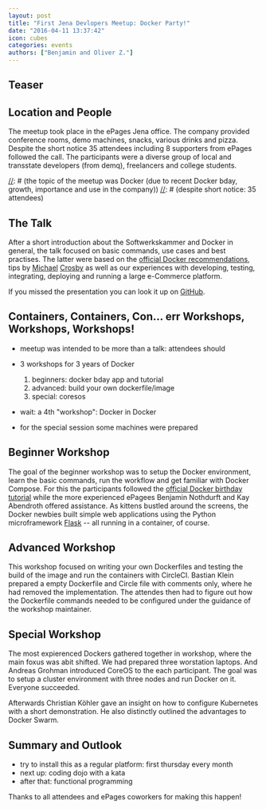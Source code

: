 ```yaml
---
layout: post
title: "First Jena Devlopers Meetup: Docker Party!"
date: "2016-04-11 13:37:42"
icon: cubes
categories: events
authors: ["Benjamin and Oliver Z."]
---
```


## Teaser


## Location and People

[//]: # (Notes Oliver: still to many sentences listing a series of items/topics.)

The meetup took place in the ePages Jena office. The company provided conference rooms, demo machines, snacks, various drinks and pizza.
Despite the short notice 35 attendees including 8 supporters from ePages followed the call. 
The participants were a diverse group of local and transstate developers (from demq), freelancers and college students.

[//]: # (ePages hosted the first Softwerkskammer Jena meetup last thursday)
[//]: # (the Softwerkskammer is a group of developers caring about software craftsmanship)
[//]: # (the topic of the meetup was Docker (due to recent Docker bday, growth, importance and use in the company))
[//]: # (despite short notice: 35 attendees)


## The Talk

After a short introduction about the Softwerkskammer and Docker in general, the talk focused on basic commands, use cases and best practises. The latter were based on the [official Docker recommendations](https://docs.docker.com/engine/userguide/eng-image/dockerfile_best-practices), tips by [Michael](http://crosbymichael.com/dockerfile-best-practices.html) [Crosby](http://crosbymichael.com/dockerfile-best-practices-take-2.html) as well as our experiences with developing, testing, integrating, deploying and running a large e-Commerce platform.

If you missed the presentation you can look it up on [GitHub](https://github.com/jenadevs/jenadevs-meetup-001-docker-party).

## Containers, Containers, Con... err Workshops, Workshops, Workshops!

* meetup was intended to be more than a talk: attendees should 

* 3 workshops for 3 years of Docker

  1. beginners: docker bday app and tutorial
  2. advanced: build your own dockerfile/image
  3. special: coresos
  
* wait: a 4th "workshop": Docker in Docker
* for the special session some machines were prepared 

## Beginner Workshop

The goal of the beginner workshop was to setup the Docker environment, learn the basic commands, run the workflow and get familiar with Docker Compose.
For this the participants followed the [official Docker birthday tutorial](https://github.com/docker/docker-birthday-3/blob/master/tutorial.md) while the more experienced ePagees Benjamin Nothdurft and Kay Abendroth offered assistance.
As kittens bustled around the screens, the Docker newbies built simple web applications using the Python microframework [Flask](http://flask.pocoo.org/) -- all running in a container, of course.

## Advanced Workshop

This workshop focused on writing your own Dockerfiles and testing the build of the image and run the containers with CircleCI. Bastian Klein prepared a empty Dockerfile and Circle file with comments only, where he had removed the implementation. The attendes then had to figure out how the Dockerfile commands needed to be configured under the guidance of the workshop maintainer.

## Special Workshop

The most expierenced Dockers gathered together in workshop, where the main foxus was abit shifted. We had prepared three worstation laptops. And Andreas Grohman introduced CoreOS to the each participant. The goal was to setup a cluster environment with three nodes and run Docker on it. Everyone succeeded.

Afterwards Christian Köhler gave an insight on how to configure Kubernetes with a short demonstration. He also distinctly outlined the advantages to Docker Swarm.

## Summary and Outlook

* try to install this as a regular platform: first thursday every month
* next up: coding dojo with a kata
* after that: functional programming

Thanks to all attendees and ePages coworkers for making this happen!
